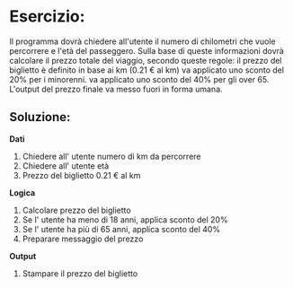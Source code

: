 # Esercizio:
Il programma dovrà chiedere all'utente il numero di chilometri che vuole percorrere e l'età del passeggero.
Sulla base di queste informazioni dovrà calcolare il prezzo totale del viaggio, secondo queste regole:
il prezzo del biglietto è definito in base ai km (0.21 € al km)
va applicato uno sconto del 20% per i minorenni.
va applicato uno sconto del 40% per gli over 65.
L'output del prezzo finale va messo fuori in forma umana.

## Soluzione:

**Dati**
1. Chiedere all' utente numero di km da percorrere
2. Chiedere all' utente età
3. Prezzo del biglietto 0.21 € al km

**Logica**
1. Calcolare prezzo del biglietto
2. Se l' utente ha meno di 18 anni, applica sconto del 20%
3. Se l' utente ha più di 65 anni, applica sconto del 40%
4. Preparare messaggio del prezzo

**Output**
1. Stampare il prezzo del biglietto

